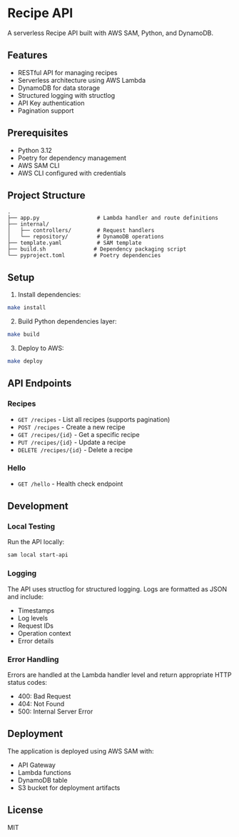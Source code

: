 # Recipe API

A serverless Recipe API built with AWS SAM, Python, and DynamoDB.

## Features

- RESTful API for managing recipes
- Serverless architecture using AWS Lambda
- DynamoDB for data storage
- Structured logging with structlog
- API Key authentication
- Pagination support

## Prerequisites

- Python 3.12
- Poetry for dependency management
- AWS SAM CLI
- AWS CLI configured with credentials

## Project Structure

```
.
├── app.py                  # Lambda handler and route definitions
├── internal/
│   ├── controllers/        # Request handlers
│   └── repository/         # DynamoDB operations
├── template.yaml           # SAM template
├── build.sh               # Dependency packaging script
└── pyproject.toml         # Poetry dependencies
```

## Setup

1. Install dependencies:
```bash
make install
```

2. Build Python dependencies layer:
```bash
make build
```

3. Deploy to AWS:
```bash
make deploy
```

## API Endpoints

### Recipes

- `GET /recipes` - List all recipes (supports pagination)
- `POST /recipes` - Create a new recipe
- `GET /recipes/{id}` - Get a specific recipe
- `PUT /recipes/{id}` - Update a recipe
- `DELETE /recipes/{id}` - Delete a recipe

### Hello

- `GET /hello` - Health check endpoint

## Development

### Local Testing

Run the API locally:
```bash
sam local start-api
```

### Logging

The API uses structlog for structured logging. Logs are formatted as JSON and include:
- Timestamps
- Log levels
- Request IDs
- Operation context
- Error details

### Error Handling

Errors are handled at the Lambda handler level and return appropriate HTTP status codes:
- 400: Bad Request
- 404: Not Found
- 500: Internal Server Error

## Deployment

The application is deployed using AWS SAM with:
- API Gateway
- Lambda functions
- DynamoDB table
- S3 bucket for deployment artifacts

## License

MIT 